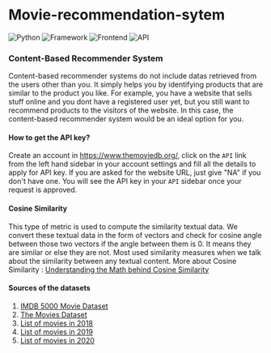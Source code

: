 # Movie-recommendation-sytem
![Python](https://img.shields.io/badge/Python-3.8-blueviolet)
![Framework](https://img.shields.io/badge/Framework-Flask-red)
![Frontend](https://img.shields.io/badge/Frontend-HTML/CSS/JS-green)
![API](https://img.shields.io/badge/API-TMDB-fcba03)
### Content-Based Recommender System
Content-based recommender systems do not include datas retrieved from the users other than you. It simply helps you by identifying products that are similar to the product you like.
For example, you have a website that sells stuff online and you dont have a registered user yet, but you still want to recommend products to the visitors of the website. In this case, the content-based recommender system would be an ideal option for you.
#### How to get the API key?

Create an account in https://www.themoviedb.org/, click on the `API` link from the left hand sidebar in your account settings and fill all the details to apply for API key. If you are asked for the website URL, just give "NA" if you don't have one. You will see the API key in your `API` sidebar once your request is approved.
#### Cosine Similarity
This type of metric is used to compute the similarity textual data. We convert these textual data in the form of vectors and check for cosine angle between those two vectors if the angle between them is 0. It means they are similar or else they are not. Most used similarity measures when we talk about the similarity between any textual content.
More about Cosine Similarity : [Understanding the Math behind Cosine Similarity](https://www.machinelearningplus.com/nlp/cosine-similarity/)
#### Sources of the datasets 

1. [IMDB 5000 Movie Dataset](https://www.kaggle.com/carolzhangdc/imdb-5000-movie-dataset)
2. [The Movies Dataset](https://www.kaggle.com/rounakbanik/the-movies-dataset)
3. [List of movies in 2018](https://en.wikipedia.org/wiki/List_of_American_films_of_2018)
4. [List of movies in 2019](https://en.wikipedia.org/wiki/List_of_American_films_of_2019)
5. [List of movies in 2020](https://en.wikipedia.org/wiki/List_of_American_films_of_2020)
